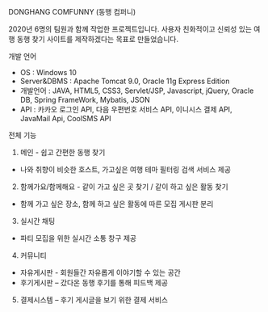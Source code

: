 DONGHANG COMFUNNY (동행 컴퍼니) 

2020년 6명의 팀원과 함께 작업한 프로젝트입니다.
사용자 친화적이고 신뢰성 있는 여행 동행 찾기 사이트를 제작하겠다는 목표로 만들었습니다.


개발 언어
- OS : Windows 10
- Server&DBMS : Apache Tomcat 9.0, Oracle 11g Express Edition
- 개발언어 :  JAVA, HTML5, CSS3, Servlet/JSP, Javascript, jQuery, Oracle DB, Spring FrameWork, Mybatis, JSON
- API : 카카오 로그인 API, 다음 우편번호 서비스 API, 이니시스 결제 API, JavaMail Api, CoolSMS API


전체 기능
1. 메인 - 쉽고 간편한 동행 찾기 
- 나와 취향이 비슷한 호스트, 가고싶은 여행 테마 필터링 검색 서비스 제공
2. 함께가요/함께해요 - 같이 가고 싶은 곳 찾기 / 같이 하고 싶은 활동 찾기
- 함께 가고 싶은 장소, 함께 하고 싶은 활동에 따른 모집 게시판 분리
3. 실시간 채팅
- 파티 모집을 위한 실시간 소통 창구 제공
4. 커뮤니티
- 자유게시판 - 회원들간 자유롭게 이야기할 수 있는 공간 
- 후기게시판 – 갔다온 동행 후기를 통해 피드백 제공 
5. 결제시스템 – 후기 게시글을 보기 위한 결제 서비스 


